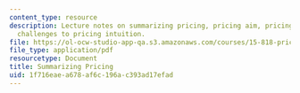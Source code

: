 ```yaml
---
content_type: resource
description: Lecture notes on summarizing pricing, pricing aim, pricing menu, and
  challenges to pricing intuition.
file: https://ol-ocw-studio-app-qa.s3.amazonaws.com/courses/15-818-pricing-spring-2010/1f716eaea678af6c196ac393ad17efad_MIT15_818S10_lec08.pdf
file_type: application/pdf
resourcetype: Document
title: Summarizing Pricing
uid: 1f716eae-a678-af6c-196a-c393ad17efad
---
```

